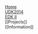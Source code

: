[Home](http://tianocore.github.io)<br/>
[UDK2014](http://tianocore.github.io/udk2014/)<br/>
[EDK II](http://tianocore.github.io/edk2/)<br/>
[[Projects]]<br/>
[[Information]]
